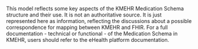 <div class="stu-note">
<p>
  Thís model reflects some key aspects of the KMEHR Medication Schema structure and their use. It is not an authoritative source. 
  It is just represented here as information, reflecting the discussions about a possible correspondence for mapping between KMEHR and FHIR.
  For a full documentation - technical or functional - of the Medication Schema in KMEHR, users should refer to the eHealth platform documentation.
  </p>
</div>
